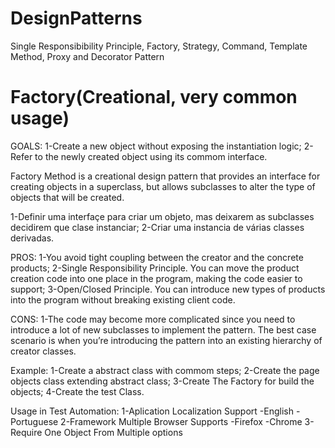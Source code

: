 # DesignPatterns
Single Responsibibility Principle, Factory, Strategy, Command, Template Method, Proxy and Decorator Pattern

# Factory(Creational, very common usage)

GOALS:
1-Create a new object without exposing the instantiation logic;
2-Refer to the newly created object using its commom interface.

Factory Method is a creational design pattern that provides an interface for creating objects in a superclass, but allows subclasses to alter the type of objects that will be created.

1-Definir uma interfaçe para criar um objeto, mas deixarem as subclasses decidirem que clase instanciar;
2-Criar uma instancia de várias classes derivadas.

PROS: 
1-You avoid tight coupling between the creator and the concrete products;
2-Single Responsibility Principle. You can move the product creation code into one place in the program, making the code easier to support;
3-Open/Closed Principle. You can introduce new types of products into the program without breaking existing client code.

CONS:
1-The code may become more complicated since you need to introduce a lot of new subclasses to implement the pattern. The best case scenario is when you’re introducing the pattern into an existing hierarchy of creator classes.

Example:
1-Create a abstract class with commom steps;
2-Create the page objects class extending abstract class;
3-Create The Factory for build the objects;
4-Create the test Class.

Usage in Test Automation:
1-Aplication Localization Support
   -English
   -Portuguese
2-Framework Multiple Browser Supports
   -Firefox
   -Chrome
3-Require One Object From Multiple options


